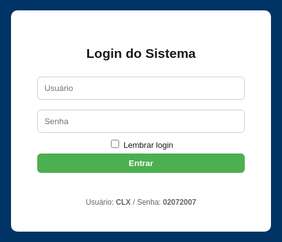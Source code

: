 <!DOCTYPE html>
<html lang="pt-BR">
<head>
<meta charset="utf-8">
<meta name="viewport" content="width=device-width,initial-scale=1">
<title>Ponto Eletrônico - Firebase com Pesquisa e Cargo</title>
<style>
:root{--blue:#003366;--green:#4CAF50;--yellow:#ff9800;--red:#f44336;}
body{font-family:Arial,Helvetica,sans-serif;background:#f7f9fc;margin:0}
header{background:var(--blue);color:#fff;padding:10px 16px;display:flex;align-items:center;justify-content:space-between;gap:12px;flex-wrap:wrap}
.logo{font-weight:700}
#clock{font-weight:700}
.controls{display:flex;gap:8px;align-items:center;flex-wrap:wrap}
button{padding:8px 12px;border:none;border-radius:6px;cursor:pointer;font-weight:600}
.add{background:var(--green);color:#fff}
.secondary{background:#e0e0e0;color:#222}
.download{background:var(--yellow);color:#111}
.del{background:var(--red);color:#fff}
main{padding:18px;max-width:1100px;margin:18px auto}
.search{width:100%;padding:8px;border-radius:6px;border:1px solid #ccc;margin-bottom:12px}
table{width:100%;border-collapse:collapse;background:#fff;border-radius:8px;overflow:hidden;box-shadow:0 4px 18px rgba(0,0,0,0.06)}
th,td{padding:10px;border-bottom:1px solid #eee;text-align:left;font-size:14px}
th{background:#fafafa;font-weight:700}
tr:hover td{background:#fbfbfb}
.small{font-size:13px;color:#666;margin-left:6px}
.muted{color:#666;font-size:13px}
.flex-row{display:flex;gap:8px;align-items:center}
.modal{position:fixed;inset:0;background:rgba(0,0,0,.5);display:flex;align-items:center;justify-content:center;z-index:999}
.modal-content{background:#fff;padding:20px;border-radius:10px;width:95%;max-width:420px}
.hidden{display:none}
.top-right{display:flex;gap:8px;align-items:center}
@media(max-width:720px){ header{flex-direction:column;align-items:flex-start} .controls{width:100%;justify-content:space-between} }
</style>

<!-- SheetJS para Excel -->
<script src="https://cdn.sheetjs.com/xlsx-latest/package/dist/xlsx.full.min.js"></script>
</head>
<body>

<!-- LOGIN -->
<div id="loginScreen" style="position:fixed;inset:0;background:var(--blue);display:flex;align-items:center;justify-content:center;z-index:9999">
  <div style="background:#fff;padding:28px;border-radius:10px;width:92%;max-width:360px;text-align:center">
    <h2>Login do Sistema</h2>
    <input id="user" placeholder="Usuário" style="width:92%;padding:10px;margin:8px 0;border-radius:6px;border:1px solid #ccc"><br>
    <input id="pass" type="password" placeholder="Senha" style="width:92%;padding:10px;margin:8px 0;border-radius:6px;border:1px solid #ccc"><br>
    <label style="font-size:13px"><input type="checkbox" id="remember"> Lembrar login</label><br>
    <button id="loginBtn" class="add" style="width:92%;margin-top:6px">Entrar</button>
    <p id="loginMsg" style="color:crimson;margin-top:8px;height:18px"></p>
    <p style="font-size:12px;color:#666;margin-top:6px">Usuário: <b>CLX</b> / Senha: <b>02072007</b></p>
  </div>
</div>

<header>
  <div style="display:flex;gap:12px;align-items:center">
    <div class="logo">Ponto Eletrônico</div>
    <div id="status" class="muted">Offline • Local Storage</div>
  </div>
  <div id="clock">--:--:--</div>
  <div class="controls top-right">
    <button class="download" id="baixarBtn">Baixar Planilha</button>
    <button class="secondary" id="limparTodosBtn">Limpar Pontos</button>
    <button class="secondary" id="logoutBtn">Sair</button>
  </div>
</header>

<main id="mainApp" class="hidden">
  <input id="search" class="search" placeholder="🔍 Pesquisar colaborador por nome, cargo, matrícula ou e-mail">

  <h3>Colaboradores</h3>
  <button class="add" id="addColabBtn">Adicionar Colaborador</button>

  <table id="colabTable">
    <thead>
      <tr>
        <th>#</th><th>ID</th><th>Nome</th><th>Cargo</th><th>Matrícula / E-mail</th><th>Turno</th><th>Ações</th>
      </tr>
    </thead>
    <tbody id="colabBody"></tbody>
  </table>

  <h3 style="margin-top:18px">Entradas Registradas</h3>
  <table id="entradasTable">
    <thead><tr><th>#</th><th>ID Colab</th><th>Nome</th><th>Data</th><th>Hora</th><th>Ações</th></tr></thead>
    <tbody id="entradasBody"></tbody>
  </table>

  <h3 style="margin-top:18px">Saídas Registradas</h3>
  <table id="saidasTable">
    <thead><tr><th>#</th><th>ID Colab</th><th>Nome</th><th>Data</th><th>Hora</th><th>Ações</th></tr></thead>
    <tbody id="saidasBody"></tbody>
  </table>

  <h3 style="margin-top:18px">Resumo de Horas Trabalhadas</h3>
  <table id="horasTable">
    <thead><tr><th>Funcionário</th><th>Data</th><th>Horas Trabalhadas</th></tr></thead>
    <tbody id="horasBody"></tbody>
    <tfoot><tr><td colspan="2"><b>Total Geral</b></td><td id="totalHoras">0</td></tr></tfoot>
  </table>
</main>

<!-- MODAL DE EDIÇÃO -->
<div id="editModal" class="modal hidden">
  <div class="modal-content">
    <h3>Editar Colaborador</h3>
    <input id="editNome" placeholder="Nome" style="width:100%;padding:8px;margin:6px 0;border-radius:6px;border:1px solid #ccc"><br>
    <input id="editCargo" placeholder="Cargo" style="width:100%;padding:8px;margin:6px 0;border-radius:6px;border:1px solid #ccc"><br>
    <input id="editMatricula" placeholder="Matrícula" style="width:100%;padding:8px;margin:6px 0;border-radius:6px;border:1px solid #ccc"><br>
    <input id="editEmail" placeholder="E-mail" style="width:100%;padding:8px;margin:6px 0;border-radius:6px;border:1px solid #ccc"><br>
    <input id="editTurno" placeholder="Turno" style="width:100%;padding:8px;margin:6px 0;border-radius:6px;border:1px solid #ccc"><br>
    <div style="display:flex;gap:8px;justify-content:flex-end;margin-top:10px">
      <button class="secondary" id="cancelEdit">Cancelar</button>
      <button class="add" id="saveEdit">Salvar</button>
    </div>
  </div>
</div>

<script type="module">
import { initializeApp } from "https://www.gstatic.com/firebasejs/10.5.0/firebase-app.js";
import { getFirestore, collection, getDocs, setDoc, doc, deleteDoc } from "https://www.gstatic.com/firebasejs/10.5.0/firebase-firestore.js";

const firebaseConfig = {
  apiKey: "AIzaSyCpBiFzqOod4K32cWMr5hfx13fw6LGcPVY",
  authDomain: "ponto-eletronico-f35f9.firebaseapp.com",
  projectId: "ponto-eletronico-f35f9",
  storageBucket: "ponto-eletronico-f35f9.firebasestorage.app",
  messagingSenderId: "208638350255",
  appId: "1:208638350255:web:63d016867a67575b5e155a"
};

const app = initializeApp(firebaseConfig);
const db = getFirestore(app);

let colaboradores = [];
let pontos = [];
let colabEmEdicao = null;

/* LOGIN */
const loginScreen = document.getElementById('loginScreen');
const mainApp = document.getElementById('mainApp');
document.getElementById('loginBtn').onclick = async () => {
  const u = document.getElementById('user').value.trim();
  const p = document.getElementById('pass').value.trim();
  if (u === 'CLX' && p === '02072007') {
    loginScreen.style.display = 'none';
    mainApp.classList.remove('hidden');
    if (document.getElementById('remember').checked)
      localStorage.setItem('autenticado', '1');
    await carregarFirebase();
  } else {
    document.getElementById('loginMsg').textContent = 'Usuário ou senha incorretos.';
  }
};
if (localStorage.getItem('autenticado') === '1') {
  loginScreen.style.display = 'none';
  mainApp.classList.remove('hidden');
  carregarFirebase();
}
document.getElementById('logoutBtn').onclick = () => {
  localStorage.removeItem('autenticado');
  location.reload();
};

/* RELÓGIO */
setInterval(() => {
  document.getElementById('clock').textContent = new Date().toLocaleTimeString('pt-BR', { hour12: false });
}, 1000);

/* FIREBASE */
async function carregarFirebase() {
  const colabs = await getDocs(collection(db, "colaboradores"));
  colaboradores = colabs.docs.map(doc => ({ id: doc.id, ...doc.data() }));
  const pts = await getDocs(collection(db, "pontos"));
  pontos = pts.docs.map(doc => ({ id: doc.id, ...doc.data() }));
  document.getElementById('status').textContent = "Online • Firebase";
  renderAll();
}

function renderAll() {
  renderColaboradores();
  renderEntradasSaidas();
  calcularHoras();
}

/* PESQUISA */
const searchInput = document.getElementById('search');
searchInput.addEventListener('input', () => renderColaboradores(searchInput.value.toLowerCase()));

/* RENDERIZAÇÃO DE COLABORADORES */
function renderColaboradores(filtro = '') {
  const body = document.getElementById('colabBody');
  body.innerHTML = '';

  colaboradores
    .filter(c =>
      c.nome?.toLowerCase().includes(filtro) ||
      c.cargo?.toLowerCase().includes(filtro) ||
      c.matricula?.toLowerCase().includes(filtro) ||
      c.email?.toLowerCase().includes(filtro)
    )
    .forEach((c, i) => {
      const tr = document.createElement('tr');
      tr.innerHTML = `
        <td>${i + 1}</td>
        <td>${c.id}</td>
        <td>${c.nome}</td>
        <td>${c.cargo || '—'}</td>
        <td>${c.matricula || ''} <span class="small">${c.email || ''}</span></td>
        <td>${c.turno || ''}</td>
        <td>
          <button class="add">Entrada</button>
          <button class="btnSaida secondary">Saída</button>
          <button class="editBtn secondary">Editar</button>
          <button class="del">Excluir</button>
        </td>`;

      tr.querySelector('.add').onclick = () => registrarPonto(c.id, 'Entrada');
      tr.querySelector('.btnSaida').onclick = () => registrarPonto(c.id, 'Saída');
      tr.querySelector('.editBtn').onclick = () => abrirEdicao(c);
      tr.querySelector('.del').onclick = () => removerColab(c.id);

      body.appendChild(tr);
    });
}

/* MODAL DE EDIÇÃO */
const editModal = document.getElementById('editModal');
const editNome = document.getElementById('editNome');
const editCargo = document.getElementById('editCargo');
const editMatricula = document.getElementById('editMatricula');
const editEmail = document.getElementById('editEmail');
const editTurno = document.getElementById('editTurno');

function abrirEdicao(c) {
  colabEmEdicao = c;
  editNome.value = c.nome || '';
  editCargo.value = c.cargo || '';
  editMatricula.value = c.matricula || '';
  editEmail.value = c.email || '';
  editTurno.value = c.turno || '';
  editModal.classList.remove('hidden');
}

document.getElementById('cancelEdit').onclick = () => editModal.classList.add('hidden');
document.getElementById('saveEdit').onclick = async () => {
  if (!colabEmEdicao) return;
  colabEmEdicao.nome = editNome.value.trim();
  colabEmEdicao.cargo = editCargo.value.trim();
  colabEmEdicao.matricula = editMatricula.value.trim();
  colabEmEdicao.email = editEmail.value.trim();
  colabEmEdicao.turno = editTurno.value.trim();
  await setDoc(doc(db, "colaboradores", colabEmEdicao.id), colabEmEdicao);
  renderColaboradores();
  editModal.classList.add('hidden');
};

/* REGISTRAR PONTOS */
async function registrarPonto(idColab, tipo) {
  const c = colaboradores.find(x => x.id === idColab);
  if (!c) return alert("Colaborador não encontrado!");
  const now = new Date();
  const p = {
    id: Date.now().toString(),
    idColab,
    nome: c.nome,
    matricula: c.matricula,
    email: c.email,
    tipo,
    data: now.toLocaleDateString('pt-BR'),
    hora: now.toLocaleTimeString('pt-BR', { hour12: false }),
    horarioISO: now.toISOString()
  };
  pontos.push(p);
  renderEntradasSaidas();
  await setDoc(doc(db, "pontos", p.id), p);
}

/* RENDER ENTRADAS / SAÍDAS */
function renderEntradasSaidas() {
  const entBody = document.getElementById('entradasBody');
  const saiBody = document.getElementById('saidasBody');
  entBody.innerHTML = '';
  saiBody.innerHTML = '';

  pontos.filter(p => p.tipo === 'Entrada').forEach((p,i)=>{
    const tr=document.createElement('tr');
    tr.innerHTML=`<td>${i+1}</td><td>${p.idColab}</td><td>${p.nome}</td><td>${p.data}</td><td>${p.hora}</td><td><button class="del">Excluir</button></td>`;
    tr.querySelector('.del').onclick = () => excluirPonto(p.id);
    entBody.appendChild(tr);
  });

  pontos.filter(p => p.tipo === 'Saída').forEach((p,i)=>{
    const tr=document.createElement('tr');
    tr.innerHTML=`<td>${i+1}</td><td>${p.idColab}</td><td>${p.nome}</td><td>${p.data}</td><td>${p.hora}</td><td><button class="del">Excluir</button></td>`;
    tr.querySelector('.del').onclick = () => excluirPonto(p.id);
    saiBody.appendChild(tr);
  });

  calcularHoras();
}

/* EXCLUIR PONTO */
async function excluirPonto(id) {
  if(confirm("Excluir este ponto permanentemente?")){
    pontos = pontos.filter(p=>p.id!==id);
    renderEntradasSaidas();
    await deleteDoc(doc(db,"pontos",id));
  }
}

/* REMOVER COLABORADOR */
async function removerColab(id) {
  if(confirm("Excluir colaborador permanentemente?")){
    colaboradores = colaboradores.filter(c=>c.id!==id);
    pontos = pontos.filter(p=>p.idColab!==id);
    renderAll();
    await deleteDoc(doc(db,"colaboradores",id));
  }
}

/* LIMPAR TODOS OS PONTOS */
document.getElementById('limparTodosBtn').onclick=async()=>{
  if(confirm("Deseja realmente excluir todos os pontos?")){
    pontos=[];
    renderEntradasSaidas();
    const col=await getDocs(collection(db,"pontos"));
    for(let docSnap of col.docs){
      await deleteDoc(doc(db,"pontos",docSnap.id));
    }
  }
};

/* CALCULAR HORAS */
function calcularHoras() {
  const horasBody = document.getElementById('horasBody');
  const totalHorasCell = document.getElementById('totalHoras');
  horasBody.innerHTML='';
  let dados={}, totalGeral=0;

  pontos.forEach(p=>{
    if(!dados[p.nome]) dados[p.nome]={};
    if(!dados[p.nome][p.data]) dados[p.nome][p.data]=[];
    dados[p.nome][p.data].push(p);
  });

  Object.keys(dados).forEach(nome=>{
    Object.keys(dados[nome]).forEach(data=>{
      let reg=dados[nome][data].sort((a,b)=>new Date(a.horarioISO)-new Date(b.horarioISO));
      let entrada=null,total=0;
      reg.forEach(r=>{
        const hora=new Date(r.horarioISO);
        if(r.tipo==='Entrada') entrada=hora;
        if(r.tipo==='Saída' && entrada){
          total+=(hora-entrada)/3600000;
          entrada=null;
        }
      });
      totalGeral+=total;
      const tr=document.createElement('tr');
      tr.innerHTML=`<td>${nome}</td><td>${data}</td><td>${total.toFixed(2)} h</td>`;
      horasBody.appendChild(tr);
    });
  });
  totalHorasCell.textContent=totalGeral.toFixed(2)+' h';
}

/* DOWNLOAD EXCEL */
document.getElementById('baixarBtn').onclick=()=>{
  const entradas=[['#','ID Colab','Nome','Data','Hora']];
  pontos.filter(p=>p.tipo==='Entrada').forEach((p,i)=>entradas.push([i+1,p.idColab,p.nome,p.data,p.hora]));
  const saidas=[['#','ID Colab','Nome','Data','Hora']];
  pontos.filter(p=>p.tipo==='Saída').forEach((p,i)=>saidas.push([i+1,p.idColab,p.nome,p.data,p.hora]));

  const wb=XLSX.utils.book_new();
  const wsE=XLSX.utils.aoa_to_sheet(entradas);
  XLSX.utils.book_append_sheet(wb,wsE,'Entradas');
  const wsS=XLSX.utils.aoa_to_sheet(saidas);
  XLSX.utils.book_append_sheet(wb,wsS,'Saídas');
  XLSX.writeFile(wb,'Pontos.xlsx');
};
</script>
</body>
</html>
